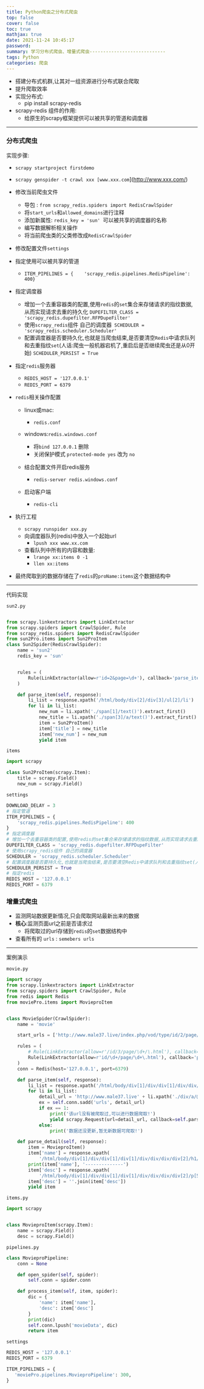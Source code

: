 ```yaml
---
title: Python爬虫之分布式爬虫
top: false
cover: false
toc: true
mathjax: true
date: 2021-11-24 10:45:17
password:
summary: 学习分布式爬虫、增量式爬虫----------------------------
tags: Python
categories: 爬虫
---
```


- 搭建分布式机群,让其对一组资源进行分布式联合爬取
- 提升爬取效率
- 实现分布式:
  - pip install scrapy-redis
- scrapy-redis 组件的作用:
  - 给原生的scrapy框架提供可以被共享的管道和调度器

---

### 分布式爬虫

实现步骤:

- ` scrapy startproject firstdemo `
- `scrapy genspider -t crawl xxx [www.xxx.com`](http://www.xxx.com/)
- 修改当前爬虫文件
  - 导包 : `from scrapy_redis.spiders import RedisCrawlSpider`
  - 将`start_urls`和`allowed_domains`进行注释 
  - 添加新属性: `redis_key = 'sun' `可以被共享的调度器的名称
  - 编写数据解析相关操作
  - 将当前爬虫类的父类修改成`RedisCrawlSpider`
- 修改配置文件`settings`
- 指定使用可以被共享的管道
  - `ITEM_PIPELINES = {    'scrapy_redis.pipelines.RedisPipeline': 400}`
- 指定调度器
  - 增加一个去重容器类的配置,使用`redis`的`set`集合来存储请求的指纹数据,从而实现请求去重的持久化 `DUPEFILTER_CLASS = 'scrapy_redis.dupefilter.RFPDupeFilter'`
  - 使用`scrapy_redis`组件 自己的调度器` SCHEDULER = 'scrapy_redis.scheduler.Scheduler'`
  - 配置调度器是否要持久化,也就是当爬虫结束,是否要清空`Redis`中请求队列和去重指纹`set`(人话:爬虫一般机器宕机了,重启后是否继续爬虫还是从0开始) `SCHEDULER_PERSIST = True`
- 指定`redis`服务器
  - `REDIS_HOST = '127.0.0.1'`
  - `REDIS_PORT = 6379`

- `redis`相关操作配置

  - linux或mac:
    - `redis.conf`

  - windows:`redis.windows.conf`
    - 将`bind 127.0.0.1` 删除
    - 关闭保护模式 `protected-mode yes` 改为 `no`
  - 结合配置文件开启redis服务
    - `redis-server redis.windows.conf`
  - 启动客户端
    - `redis-cli`

- 执行工程

  - `scrapy runspider xxx.py`
  - 向调度器队列(redis)中放入一个起始url
    - `lpush xxx www.xx.com`
  - 查看队列中所有的内容和数量:
    - `lrange xx:items 0 -1`
    - `llen xx:items`

- 最终爬取到的数据存储在了`redis`的`proName:items`这个数据结构中

---

代码实现

`sun2.py`

```python

from scrapy.linkextractors import LinkExtractor
from scrapy.spiders import CrawlSpider, Rule
from scrapy_redis.spiders import RedisCrawlSpider
from sun2Pro.items import Sun2ProItem
class Sun2Spider(RedisCrawlSpider):
    name = 'sun2'
    redis_key = 'sun'


    rules = (
        Rule(LinkExtractor(allow=r'id=2&page=\d+'), callback='parse_item', follow=True),
    )

    def parse_item(self, response):
        li_list = response.xpath('/html/body/div[2]/div[3]/ul[2]/li')
        for li in li_list:
            new_num = li.xpath('./span[1]/text()').extract_first()
            new_title = li.xpath('./span[3]/a/text()').extract_first()
            item = Sun2ProItem()
            item['title'] = new_title
            item['new_num'] = new_num
            yield item


```

`items`

```python
import scrapy

class Sun2ProItem(scrapy.Item):
    title = scrapy.Field()
    new_num = scrapy.Field()
```

`settings`

```python
DOWNLOAD_DELAY = 3
# 指定管道
ITEM_PIPELINES = {
    'scrapy_redis.pipelines.RedisPipeline': 400
}
# 指定调度器
# 增加一个去重容器类的配置,使用redis的set集合来存储请求的指纹数据,从而实现请求去重的持久化
DUPEFILTER_CLASS = 'scrapy_redis.dupefilter.RFPDupeFilter'
# 使用scrapy_redis组件 自己的调度器
SCHEDULER = 'scrapy_redis.scheduler.Scheduler'
# 配置调度器是否要持久化,也就是当爬虫结束,是否要清空Redis中请求队列和去重指纹set(人话:爬虫一般机器宕机了,重启后是否继续爬虫还是从0开始)
SCHEDULER_PERSIST = True
# 指定redis
REDIS_HOST = '127.0.0.1'
REDIS_PORT = 6379
```

### 增量式爬虫

- 监测网站数据更新情况,只会爬取网站最新出来的数据
- **核心**:监测页面url之前是否请求过
  - 将爬取过的url存储到`redis`的`set`数据结构中
- 查看所有的 `urls` : `semebers urls`

---

案例演示

`movie.py`

```python
import scrapy
from scrapy.linkextractors import LinkExtractor
from scrapy.spiders import CrawlSpider, Rule
from redis import Redis
from moviePro.items import MovieproItem


class MovieSpider(CrawlSpider):
    name = 'movie'

    start_urls = ['http://www.male37.live/index.php/vod/type/id/2/page/2.html']

    rules = (
        # Rule(LinkExtractor(allow=r'/id/3/page/\d+/\.html'), callback='parse_item', follow=True),
        Rule(LinkExtractor(allow=r'id/\d+/page/\d+\.html'), callback='parse_item', follow=True),
    )
    conn = Redis(host='127.0.0.1', port=6379)

    def parse_item(self, response):
        li_list = response.xpath('/html/body/div[1]/div/div[1]/div/div/div[2]/ul/li')
        for li in li_list:
            detail_url = 'http://www.male37.live' + li.xpath('./div/a/@href').extract_first()
            ex = self.conn.sadd('urls', detail_url)
            if ex == 1:
                print('该url没有被爬取过,可以进行数据爬取!')
                yield scrapy.Request(url=detail_url, callback=self.parse_detail)
            else:
                print('数据还没更新,暂无新数据可爬取!')

    def parse_detail(self, response):
        item = MovieproItem()
        item['name'] = response.xpath(
            '/html/body/div[1]/div/div[1]/div[1]/div/div/div/div[2]/h1/text()').extract_first()
        print(item['name'], '--------------')
        item['desc'] = response.xpath(
            '/html/body/div[1]/div/div[1]/div[1]/div/div/div/div[2]/p[5]/span[2]').extract_first()
        item['desc'] = ''.join(item['desc'])
        yield item

```

`items.py`

```python
import scrapy


class MovieproItem(scrapy.Item):
    name = scrapy.Field()
    desc = scrapy.Field()
```

`pipelines.py`

```python
class MovieproPipeline:
    conn = None

    def open_spider(self, spider):
        self.conn = spider.conn

    def process_item(self, item, spider):
        dic = {
            'name': item['name'],
            'desc': item['desc']
        }
        print(dic)
        self.conn.lpush('movieData', dic)
        return item
```

`settings`

```python
REDIS_HOST = '127.0.0.1'
REDIS_PORT = 6379

ITEM_PIPELINES = {
   'moviePro.pipelines.MovieproPipeline': 300,
}
```

